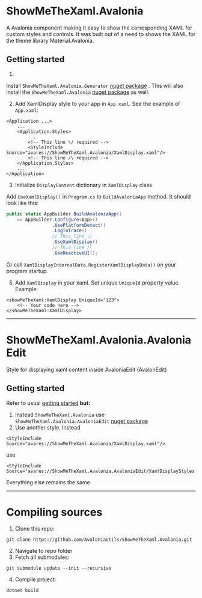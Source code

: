 # ShowMeTheXaml.Avalonia

A Avalonia component making it easy to show the corresponding XAML for custom styles and controls. It was built out of a
need to shows the XAML for the theme library Material.Avalonia.

## Getting started

1.

Install `ShowMeTheXaml.Avalonia.Generator` [nuget package](https://www.nuget.org/packages/ShowMeTheXaml.Avalonia.Generator/)
. This will also install
the `ShowMeTheXaml.Avalonia` [nuget package](https://www.nuget.org/packages/ShowMeTheXaml.Avalonia/) as well.

2. Add XamlDisplay style to your app in `App.xaml`. See the example of `App.xaml`:

```xaml
<Application ...>
    ...
    <Application.Styles>
        ...
        <!-- This line \/ required -->
        <StyleInclude Source="avares://ShowMeTheXaml.Avalonia/XamlDisplay.xaml"/>
        <!-- This line /\ required -->
    </Application.Styles>
    ...
</Application>
```

3. Initialize `DisplayContent` dictionary in `XamlDisplay` class

Add `UseXamlDisplay()` in `Program.cs` to `BuildAvaloniaApp` method. It should look like this:

```c#
public static AppBuilder BuildAvaloniaApp()
    => AppBuilder.Configure<App>()
                 .UsePlatformDetect()
                 .LogToTrace()
                 // This line \/
                 .UseXamlDisplay()
                 // This line /\
                 .UseReactiveUI();
```

Or call `XamlDisplayInternalData.RegisterXamlDisplayData()` on your program startup.

5. Add `XamlDisplay` in your xaml. Set unique `UniqueId` property value. Example:

```xaml
<showMeTheXaml:XamlDisplay UniqueId="123">
    <!-- Your code here -->
</showMeTheXaml:XamlDisplay>
```

---

# ShowMeTheXaml.Avalonia.AvaloniaEdit

Style for displaying xaml content inside AvaloniaEdit (AvalonEdit)

## Getting started
Refer to usual [getting started](https://github.com/AvaloniaUtils/ShowMeTheXaml.Avalonia#getting-started) **but:**
1. Instead `ShowMeTheXaml.Avalonia` use `ShowMeTheXaml.Avalonia.AvaloniaEdit` [nuget package](https://www.nuget.org/packages/ShowMeTheXaml.Avalonia.AvaloniaEdit/)
2. Use another style. Instead
```xaml
<StyleInclude Source="avares://ShowMeTheXaml.Avalonia/XamlDisplay.xaml"/>
```
use
```xaml
<StyleInclude Source="avares://ShowMeTheXaml.Avalonia.AvaloniaEdit/XamlDisplayStyles.axaml"/>
```

Everything else remains the same.

---

# Compiling sources

1. Clone this repo:

```
git clone https://github.com/AvaloniaUtils/ShowMeTheXaml.Avalonia.git
```

2. Navigate to repo folder
3. Fetch all submodules:

```
git submodule update --init --recursive
```

4. Compile project:

```
dotnet build
```